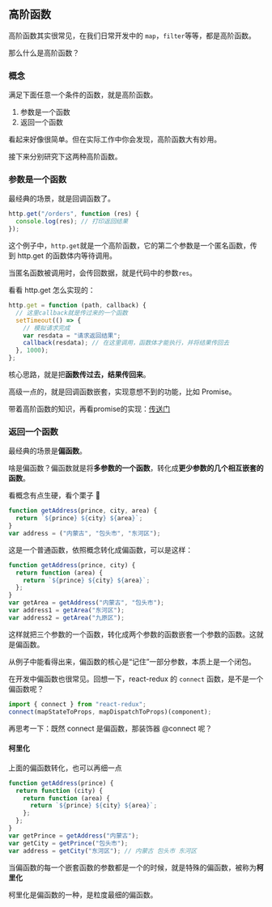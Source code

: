 ## 高阶函数

高阶函数其实很常见，在我们日常开发中的 `map`，`filter`等等，都是高阶函数。

那么什么是高阶函数？

### 概念

满足下面任意一个条件的函数，就是高阶函数。

1. 参数是一个函数
2. 返回一个函数

看起来好像很简单。但在实际工作中你会发现，高阶函数大有妙用。

接下来分别研究下这两种高阶函数。

### 参数是一个函数

最经典的场景，就是回调函数了。

```js
http.get("/orders", function (res) {
  console.log(res); // 打印返回结果
});
```

这个例子中，`http.get`就是一个高阶函数，它的第二个参数是一个匿名函数，传到 http.get 的函数体内等待调用。

当匿名函数被调用时，会传回数据，就是代码中的参数`res`。

看看 http.get 怎么实现的：

```js
http.get = function (path, callback) {
  // 这里callback就是传过来的一个函数
  setTimeout(() => {
    // 模拟请求完成
    var resdata = "请求返回结果";
    callback(resdata); // 在这里调用，函数体才能执行，并将结果传回去
  }, 1000);
};
```

核心思路，就是把**函数传过去，结果传回来**。

高级一点的，就是回调函数嵌套，实现意想不到的功能，比如 Promise。

带着高阶函数的知识，再看promise的实现：[传送门](../async/03_实现一个Promise.md)

### 返回一个函数

最经典的场景是**偏函数**。

啥是偏函数？偏函数就是将**多参数的一个函数**，转化成**更少参数的几个相互嵌套的函数**。

看概念有点生硬，看个栗子 🌰

```js
function getAddress(prince, city, area) {
  return `${prince} ${city} ${area}`;
}
var address = ("内蒙古", "包头市", "东河区");
```

这是一个普通函数，依照概念转化成偏函数，可以是这样：

```js
function getAddress(prince, city) {
  return function (area) {
    return `${prince} ${city} ${area}`;
  };
}
var getArea = getAddress("内蒙古", "包头市");
var address1 = getArea("东河区");
var address2 = getArea("九原区");
```

这样就把三个参数的一个函数，转化成两个参数的函数嵌套一个参数的函数。这就是偏函数。

从例子中能看得出来，偏函数的核心是“记住”一部分参数，本质上是一个闭包。

在开发中偏函数也很常见。回想一下，react-redux 的 `connect` 函数，是不是一个偏函数呢？

```js
import { connect } from "react-redux";
connect(mapStateToProps, mapDispatchToProps)(component);
```

再思考一下：既然 connect 是偏函数，那装饰器 @connect 呢？

#### 柯里化

上面的偏函数转化，也可以再细一点

```js
function getAddress(prince) {
  return function (city) {
    return function (area) {
      return `${prince} ${city} ${area}`;
    };
  };
}
var getPrince = getAddress("内蒙古");
var getCity = getPrince("包头市");
var address = getCity("东河区"); // 内蒙古 包头市 东河区
```

当偏函数的每一个嵌套函数的参数都是一个的时候，就是特殊的偏函数，被称为**柯里化**

柯里化是偏函数的一种，是粒度最细的偏函数。

